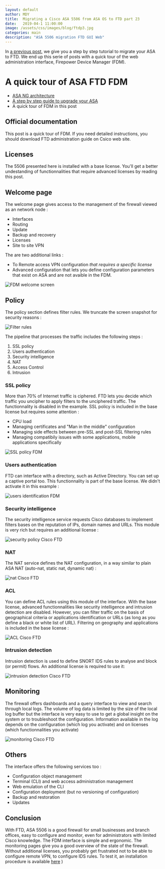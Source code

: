 ```yaml
---
layout: default
author: MDY
title:  Migrating a Cisco ASA 5506 from ASA OS to FTD part 23
date:   2019-04-1 11:00:00
image: /assets/css/images/blog/ftdp3.jpg
categories: main
description: "ASA 5506 migration FTD GUI Web"
---
```

In [a previous post](migrating-asa-to-ftd-p2.html), we give you a step by step tutorial to migrate your ASA to FTD. We end up this serie of posts with a quick tour of the web administration interface, Firepower Device Manager (FDM).
<!--break-->

# A quick tour of ASA FTD FDM

- [ASA NG architecture](migrating-asa-to-ftd-p1.html)
- [A step by step guide to upgrade your ASA](migrating-asa-to-ftd-p2.html)
- A quick tour of FDM in this post

## Official documentation

This post is a quick tour of FDM. If you need detailed instructions, you should download FTD administration guide on Csico web site.

## Licenses

The 5506 presented here is installed with a base license. You'll get a better undestanding of functionnalities that require advanced licenses by reading this post.

## Welcome page

The welcome page gives access to the management of the firewall viewed as an network node :

- Interfaces
- Routing
- Update
- Backup and recovery
- Licenses
- Site to site VPN

The are two additional links :

- To Remote access VPN configuration *that requires a specific license*
- Advanced configuration that lets you define configuration parameters that exist on ASA and are not avaible in the FDM.

![FDM welcome screen](/assets/images/pageaccueil.png)

## Policy

The policy section defines filter rules. We truncate the screen snapshot for security reasons :

![Filter rules](/assets/images/filtrage.png)

The pipeline that processes the traffic includes the following steps : 

1. SSL policy
2. Users authentication
3. Security intelligence
4. NAT
5. Access Control
6. Intrusion

### SSL policy

More than 70% of Internet traffic is ciphered. FTD lets you decide which traffic you uncipher to apply filters to the unciphered traffic.  The functionnality is disabled in the example. SSL policy is included in the base license but requires some attention :

- CPU load
- Managing certificates and "Man in the middle" configuration
- Managing side effects between pre-SSL and post-SSL filtering rules
- Managing compatibily issues with some applications, mobile applications specifically

![SSL policy FDM](/assets/images/dechiffrementssl.png)

### Users authentication

FTD can interface with a directory, such as Active Directory. You can set up a captive portal too. This functionnality is part of the base license. We didn't activate it in this example :

![users identification FDM](/assets/images/authentification.png)


### Security intelligence

The security intelligence service requests Cisco databases to implement filters bases on the reputation of IPs, domain names and URLs. This module is very rich but requires an additional license :

![security policy Cisco FTD](/assets/images/securityintelligence.png)

### NAT

The NAT service defines the NAT configuration, in a way similar to plain ASA NAT (auto-nat, static nat, dynamic nat) :

![nat Cisco FTD](/assets/images/nat.png)

### ACL

You can define ACL rules using this module of the interface. With the base license, advanced functionnalities like security intelligence and intrusion detection are disabled. However, you can filter traffic on the basis of geographical criteria or applications identification or URLs (as long as you define a black or white list of URL). Filtering on geography and applications is included in the base license : 

![ACL Cisco FTD](/assets/images/acl.png)

### Intrusion detection

Intrusion detection is used to define SNORT IDS rules to analyse and block (or permit) flows. An additional license is required to use it:

![intrusion detection Cisco FTD](/assets/images/intrusion.png)

## Monitoring

The firewall offers dashboards and a query interface to view and search through local logs. The volume of log data is limited by the size of the local log buffer but the interface is very easy to use to get a global insight on the system or to troubleshoot the configuration. 
Information available in the log depends on the configuration (which log you activate) and on licenses (which functionnalities you activate)

![monitoring Cisco FTD](/assets/images/monitoring.png)

## Others

The interface offers the following services too :

- Configuration object management
- Terminal (CLI) and web access administration management 
- Web emulation of the CLI
- Configuration deployment (but no versioning of configuration)
- Backup and restoration
- Updates

## Conclusion

With FTD, ASA 5506 is a good firewall for small businesses and branch offices, easy to configure and monitor, even for administrators with limited Cisco knowledge. The FDM interface is simple and ergonomic. The monitoring pages give you a good overview of the state of the firewall.
Without additional licenses, you probably get frustrated not to be able to configure remote VPN, to configure IDS rules.  To test it, an installation procedure is available [here](migrating-asa-to-ftd-p2.html)
)
